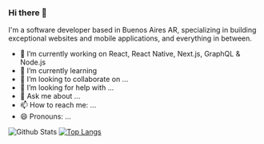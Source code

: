### Hi there 👋

I'm a software developer based in Buenos Aires AR, specializing in building exceptional websites and mobile applications, and everything in between.

- 🔭 I’m currently working on React, React Native, Next.js, GraphQL & Node.js
- 🌱 I’m currently learning 
- 👯 I’m looking to collaborate on ...
- 🤔 I’m looking for help with ...
- 💬 Ask me about ...
- 📫 How to reach me: ...
- 😄 Pronouns: ...

![Github Stats](https://github-readme-stats.vercel.app/api?username=jrgarciadev&show_icons=true&hide_border=true&title_color=f4f4f4&icon_color=00d8fd&bg_color=0A1A2F&text_color=a3a8c3&hide=issues,contribs)
[![Top Langs](https://github-readme-stats.vercel.app/api/top-langs/?username=jrgarciadev&layout=compact&show_icons=true&hide_border=true&title_color=f4f4f4&icon_color=00d8fd&bg_color=0A1A2F&text_color=a3a8c3)](https://github.com/jrgarciadev/github-readme-stats)
